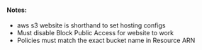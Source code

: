 
#### Notes:
- aws s3 website is shorthand to set hosting configs
- Must disable Block Public Access for website to work
- Policies must match the exact bucket name in Resource ARN
